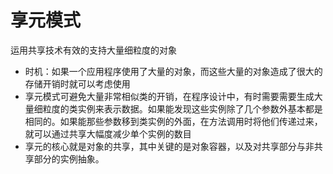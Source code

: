 # 享元模式

运用共享技术有效的支持大量细粒度的对象

+ 时机：如果一个应用程序使用了大量的对象，而这些大量的对象造成了很大的存储开销时就可以考虑使用
+ 享元模式可避免大量非常相似类的开销，在程序设计中，有时需要需要生成大量细粒度的类实例来表示数据。如果能发现这些实例除了几个参数外基本都是相同的。如果能那些参数移到类实例的外面，在方法调用时将他们传递过来，就可以通过共享大幅度减少单个实例的数目
+ 享元的核心就是对象的共享，其中关键的是对象容器，以及对共享部分与非共享部分的实例抽象。